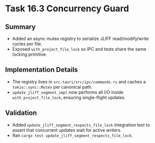 # Task 16.3 Concurrency Guard

## Summary
- Added an async mutex registry to serialize JLIFF read/modify/write cycles per file.
- Exposed `with_project_file_lock` so IPC and tests share the same locking primitive.

## Implementation Details
- The registry lives in `src-tauri/src/ipc/commands.rs` and caches a `tokio::sync::Mutex` per canonical path.
- `update_jliff_segment_impl` now performs all I/O inside `with_project_file_lock`, ensuring single-flight updates.

## Validation
- Added `update_jliff_segment_respects_file_lock` integration test to assert that concurrent updates wait for active writers.
- Ran `cargo test update_jliff_segment_respects_file_lock`.
